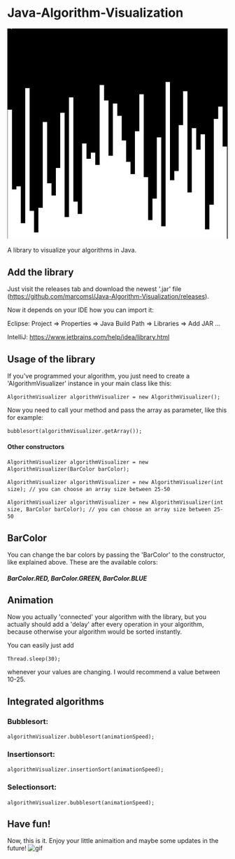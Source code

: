 # Java-Algorithm-Visualization
![GitHub Logo](/assets/icon.png)

A library to visualize your algorithms in Java.

## Add the library
Just visit the releases tab and download the newest '.jar' file (https://github.com/marcomsl/Java-Algorithm-Visualization/releases).

Now it depends on your IDE how you can import it: 

Eclipse: Project => Properties => Java Build Path => Libraries => Add JAR ...

IntelliJ: https://www.jetbrains.com/help/idea/library.html

## Usage of the library
If you've programmed your algorithm, you just need to create a 'AlgorithmVisualizer' instance in your main class like this:
```
AlgorithmVisualizer algorithmVisualizer = new AlgorithmVisualizer();
```
Now you need to call your method and pass the array as parameter, like this for example:

```
bubblesort(algorithmVisualizer.getArray());
```

#### Other constructors

```
AlgorithmVisualizer algorithmVisualizer = new AlgorithmVisualizer(BarColor barColor);
```
```
AlgorithmVisualizer algorithmVisualizer = new AlgorithmVisualizer(int size); // you can choose an array size between 25-50
```
```
AlgorithmVisualizer algorithmVisualizer = new AlgorithmVisualizer(int size, BarColor barColor); // you can choose an array size between 25-50
```

## BarColor
You can change the bar colors by passing the 'BarColor' to the constructor, like explained above. These are the available colors:
##### BarColor.RED, BarColor.GREEN, BarColor.BLUE

## Animation
Now you actually 'connected' your algorithm with the library, but you actually should add a 'delay' after every operation in your algorithm, because otherwise your algorithm would be sorted instantly.

You can easily just add 
```
Thread.sleep(30);
```
whenever your values are changing. I would recommend a value between 10-25.

## Integrated algorithms
### Bubblesort: 
```
algorithmVisualizer.bubblesort(animationSpeed);
```
### Insertionsort:
```
algorithmVisualizer.insertionSort(animationSpeed);
```
### Selectionsort:
```
algorithmVisualizer.bubblesort(animationSpeed);
```


## Have fun!
Now, this is it. Enjoy your little animaition and maybe some updates in the future!
![gif](https://media1.giphy.com/media/11AoJkCM1rwqilQIKB/giphy.gif)

